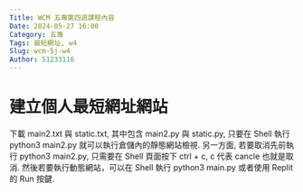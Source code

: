 ```yaml
---
Title: WCM 五專第四週課程內容
Date: 2024-05-27 16:00
Category: 五專
Tags: 最短網址, w4
Slug: wcm-5j-w4
Author: 51233116
---
```

<!-- PELICAN_END_SUMMARY -->
# 建立個人最短網址網站

下載 main2.txt 與 static.txt, 其中包含 main2.py 與 static.py, 只要在 Shell 執行 python3 main2.py 就可以執行倉儲內的靜態網站檢視. 另一方面, 若要取消先前執行 python3 main2.py, 只需要在 Shell 頁面按下 ctrl + c, c 代表 cancle 也就是取消. 然後若要執行動態網站，可以在 Shell 執行 python3 main.py 或者使用 Replit 的 Run 按鍵.